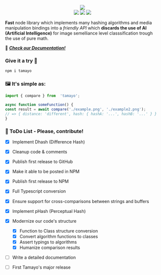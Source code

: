 

  

<p align="center">
<img  src="https://i.imgur.com/9jz7C6W.png"/>
<br/>
<img src="https://i.imgur.com/96EInCB.png"/>
<img src="https://i.imgur.com/32It8av.png"/>
<img src="https://forthebadge.com/images/badges/built-with-love.svg"/>
</p>

**Fast** node library which implements many hashing algorithms and media manipulation bindings into a *friendly API* which **discards the use of AI (Artificial Intelligence)** for image semelliance level classsification trough the use of pure math.

📒 ***[Check our Documentation!](https://github.com/myur4/tamayo/wiki)***

### Give it a try 🌸

```bash
npm i tamayo
```

### 🖼️ It's simple as:

```ts
import { compare } from  'tamayo';

async function someFunction() {
const result = await compare('./example.png', './example2.png');
// => { distance: 'different', hash: { hashA: '...', hashB: '...' } }
}
```

### 📝 ToDo List - Please, contribute!
- [x] Implement Dhash (Difference Hash)

- [x] Cleanup code & comments

- [x] Publish first release to GitHub

- [x] Make it able to be posted in NPM

- [x] Publish first release to NPM

- [x] Full Typescript conversion

- [x] Ensure support for cross-comparisons between strings and buffers

- [x] Implement pHash (Perceptual Hash)

- [x] Modernize our code's structure
	- [x] Function to Class structure conversion
	- [x] Convert algorithm functions to classes
	- [x] Assert typings to algorithms
	- [x] Humanize comparison results

- [ ] Write a detailed documentation
- [ ] First Tamayo's major release
